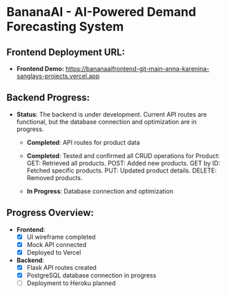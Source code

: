 # BananaAI - AI-Powered Demand Forecasting System

## Frontend Deployment URL:
- **Frontend Demo:** https://bananaaifrontend-git-main-anna-karenina-sanglays-projects.vercel.app

## Backend Progress:
- **Status**: The backend is under development. Current API routes are functional, but the database connection and optimization are in progress.
  - **Completed**: API routes for product data
  - **Completed**: Tested and confirmed all CRUD operations for Product:
    GET: Retrieved all products.
    POST: Added new products.
    GET by ID: Fetched specific products.
    PUT: Updated product details.
    DELETE: Removed products.
    
  - **In Progress**: Database connection and optimization

## Progress Overview:
- **Frontend**:
  - [x] UI wireframe completed
  - [x] Mock API connected
  - [x] Deployed to Vercel
- **Backend**:
  - [x] Flask API routes created
  - [x] PostgreSQL database connection in progress
  - [ ] Deployment to Heroku planned

